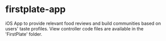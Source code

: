 # firstplate-app
iOS App to provide relevant food reviews and build communities based on users' taste profiles.
View controller code files are available in the 'FirstPlate' folder.
